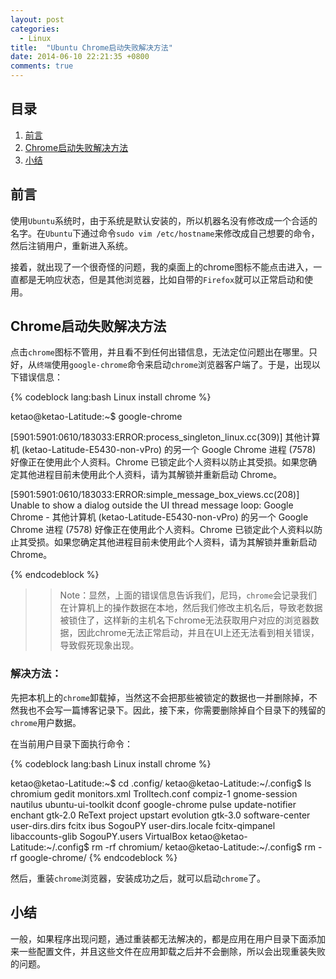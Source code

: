 ```yaml
---
layout: post
categories: 
  - Linux 
title:  "Ubuntu Chrome启动失败解决方法"
date: 2014-06-10 22:21:35 +0800
comments: true
---
```


## 目录

1. [前言](#Intro)
1. [Chrome启动失败解决方法](#Chrome)
1. [小结](#Finally)

## <a id="Intro">前言</a>

使用`Ubuntu`系统时，由于系统是默认安装的，所以机器名没有修改成一个合适的名字。在`Ubuntu`下通过命令`sudo vim /etc/hostname`来修改成自己想要的命令，然后注销用户，重新进入系统。

接着，就出现了一个很奇怪的问题，我的桌面上的chrome图标不能点击进入，一直都是无响应状态，但是其他浏览器，比如自带的`Firefox`就可以正常启动和使用。

## <a id="Chrome">Chrome启动失败解决方法</a>

点击`chrome`图标不管用，并且看不到任何出错信息，无法定位问题出在哪里。只好，从`终端`使用`google-chrome`命令来启动`chrome`浏览器客户端了。于是，出现以下错误信息：

{% codeblock lang:bash Linux install chrome %}

ketao@ketao-Latitude:~$ google-chrome

[5901:5901:0610/183033:ERROR:process_singleton_linux.cc(309)] 其他计算机 (ketao-Latitude-E5430-non-vPro) 的另一个 Google Chrome 进程 (7578) 好像正在使用此个人资料。Chrome 已锁定此个人资料以防止其受损。如果您确定其他进程目前未使用此个人资料，请为其解锁并重新启动 Chrome。

[5901:5901:0610/183033:ERROR:simple_message_box_views.cc(208)] Unable to show a dialog outside the UI thread message loop: Google Chrome - 其他计算机 (ketao-Latitude-E5430-non-vPro) 的另一个 Google Chrome 进程 (7578) 好像正在使用此个人资料。Chrome 已锁定此个人资料以防止其受损。如果您确定其他进程目前未使用此个人资料，请为其解锁并重新启动 Chrome。

{% endcodeblock %}

>> Note：显然，上面的错误信息告诉我们，尼玛，`chrome`会记录我们在计算机上的操作数据在本地，然后我们修改主机名后，导致老数据被锁住了，这样新的主机名下chrome无法获取用户对应的浏览器数据，因此chrome无法正常启动，并且在UI上还无法看到相关错误，导致假死现象出现。

### 解决方法：

先把本机上的`chrome`卸载掉，当然这不会把那些被锁定的数据也一并删除掉，不然我也不会写一篇博客记录下。因此，接下来，你需要删除掉自个目录下的残留的`chrome`用户数据。

在当前用户目录下面执行命令：

{% codeblock lang:bash Linux install chrome %}

ketao@ketao-Latitude:~$ cd .config/
ketao@ketao-Latitude:~/.config$ ls
chromium        gedit             monitors.xml     Trolltech.conf
compiz-1        gnome-session     nautilus         ubuntu-ui-toolkit
dconf           google-chrome     pulse            update-notifier
enchant         gtk-2.0           ReText project   upstart
evolution       gtk-3.0           software-center  user-dirs.dirs
fcitx           ibus              SogouPY          user-dirs.locale
fcitx-qimpanel  libaccounts-glib  SogouPY.users    VirtualBox
ketao@ketao-Latitude:~/.config$ rm -rf chromium/
ketao@ketao-Latitude:~/.config$ rm -rf google-chrome/
{% endcodeblock %}

然后，重装`chrome`浏览器，安装成功之后，就可以启动`chrome`了。

## <a id="Finally">小结</a>

一般，如果程序出现问题，通过重装都无法解决的，都是应用在用户目录下面添加来一些配置文件，并且这些文件在应用卸载之后并不会删除，所以会出现重装失败的问题。
